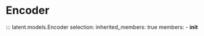 # Encoder

::: latent.models.Encoder
    selection:
        inherited_members: true
        members:
            - __init__
